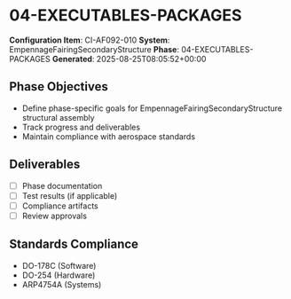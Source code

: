 # 04-EXECUTABLES-PACKAGES

**Configuration Item**: CI-AF092-010
**System**: EmpennageFairingSecondaryStructure
**Phase**: 04-EXECUTABLES-PACKAGES
**Generated**: 2025-08-25T08:05:52+00:00

## Phase Objectives
- Define phase-specific goals for EmpennageFairingSecondaryStructure structural assembly
- Track progress and deliverables
- Maintain compliance with aerospace standards

## Deliverables
- [ ] Phase documentation
- [ ] Test results (if applicable)
- [ ] Compliance artifacts
- [ ] Review approvals

## Standards Compliance
- DO-178C (Software)
- DO-254 (Hardware)
- ARP4754A (Systems)

